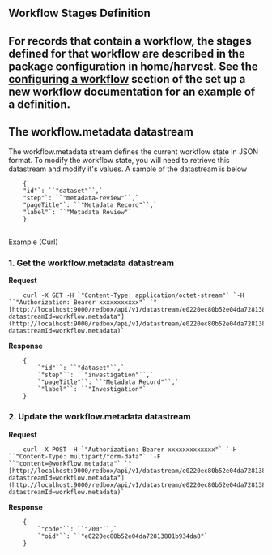 ## []()Workflow Stages Definition

## []()For records that contain a workflow, the stages defined for that workflow are described in the package configuration in home/harvest. See the [configuring a workflow](http://www.redboxresearchdata.com.au/documentation/how-to/setup-a-new-workflow#TOC-Configuring-the-system) section of the set up a new workflow documentation for an example of a definition.

## []()The workflow.metadata datastream

The workflow.metadata stream defines the current workflow state in JSON format. To modify the workflow state, you will need to retrieve this datastream and modify it's values. A sample of the datastream is below





        {
        "id"`: ``"dataset"``,`
        "step"`: ``"metadata-review"``,`
        "pageTitle"`: ``"Metadata Record"``,`
        "label"`: ``"Metadata Review"`
        }
## []()
Example (Curl)

### []()1. Get the workflow.metadata datastream

**Request**






        curl -X GET -H `"Content-Type: application/octet-stream"` `-H ``"Authorization: Bearer xxxxxxxxxxx"` `"[http://localhost:9000/redbox/api/v1/datastream/e0220ec80b52e04da72813801b934da8?datastreamId=workflow.metadata"](http://localhost:9000/redbox/api/v1/datastream/e0220ec80b52e04da72813801b934da8?datastreamId=workflow.metadata)`
**Response**






        {
            `"id"``: ``"dataset"``,`
            `"step"``: ``"investigation"``,`
            `"pageTitle"``: ``"Metadata Record"``,`
            `"label"``: ``"Investigation"`
        }
 
### []()2. Update the workflow.metadata datastream

**Request**






        curl -X POST -H `"Authorization: Bearer xxxxxxxxxxxxx"` `-H ``"Content-Type: multipart/form-data"` `-F ``"content=@workflow.metadata"` `"[http://localhost:9000/redbox/api/v1/datastream/e0220ec80b52e04da72813801b934da8?datastreamId=workflow.metadata"](http://localhost:9000/redbox/api/v1/datastream/e0220ec80b52e04da72813801b934da8?datastreamId=workflow.metadata)`
**Response**






        {
            `"code"``: ``"200"``,`
            `"oid"``: ``"e0220ec80b52e04da72813801b934da8"`
        }